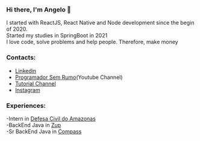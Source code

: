 ### Hi there, I'm Angelo 👋
I started with ReactJS, React Native and Node development since the begin of 2020.<br>
Started my studies in SpringBoot in 2021<br>
I love code, solve problems and help people. Therefore, make money
### Contacts:
- <a href="https://www.linkedin.com/in/angelo-marcio-a60b9016a/">Linkedin</a> <br>
- <a href="https://www.youtube.com/channel/UCbv6lKfrvoHKOqDEv8pgCOw">Programador Sem Rumo</a>(Youtube Channel) <br>
- <a href="https://www.youtube.com/@djpfs">Tutorial Channel</a>
- <a href="https://www.instagram.com/angelo.marcio_dev/">Instagram</a>
### Experiences:
-Intern in <a href="http://www.defesacivil.am.gov.br/">Defesa Civil do Amazonas</a> <br>
-BackEnd Java in <a href="https://www.zup.com.br/">Zup</a> <br>
-Sr BackEnd Java in <a href="https://compass.uol/pt/home/?utm_source=google-ads&utm_medium=ppc&utm_campaign=compasso-uol-institucional&utm_term=compass%20uol&gclid=Cj0KCQjwk7ugBhDIARIsAGuvgPbzlNjLm-s7qqARYlgGqIOPmG5SpZw1ZJ_WDFEbQ7-GolDDJNQvpxAaAj8HEALw_wcB">Compass</a>
